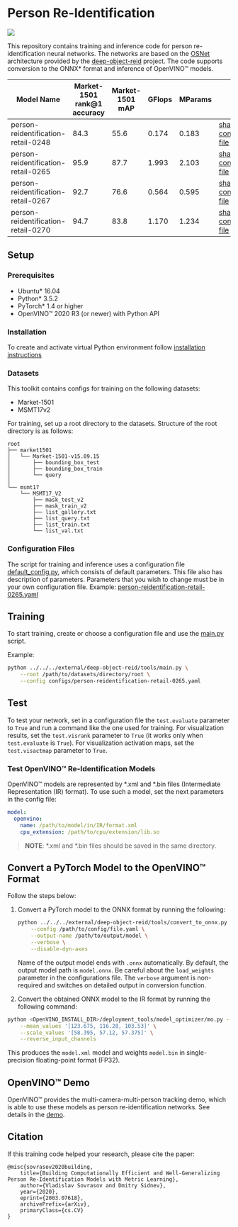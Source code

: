 # Person Re-Identification

![](./person-reid.jpg)

This repository contains training and inference code for person re-identification
neural networks. The networks are based on the [OSNet](https://arxiv.org/abs/1905.00953)
architecture provided by the [deep-object-reid](https://github.com/opencv/deep-object-reid.git)
project. The code supports conversion to the ONNX\* format and inference of OpenVINO™ models.


| Model Name | Market-1501 rank@1 accuracy | Market-1501 mAP | GFlops | MParams | Links |
| --- | --- | --- | --- | --- | --- |
| person-reidentification-retail-0248 | 84.3 | 55.6 | 0.174 | 0.183 | [shapshot](https://download.01.org/opencv/openvino_training_extensions/models/person_reidentification/person-reidentification-retail-0248.pt), [configuration file](configs/person-reidentification-retail-0248.yaml) |
| person-reidentification-retail-0265 | 95.9 | 87.7 | 1.993 | 2.103 | [shapshot](https://download.01.org/opencv/openvino_training_extensions/models/person_reidentification/person-reidentification-retail-0265.pt), [configuration file](configs/person-reidentification-retail-0265.yaml) |
| person-reidentification-retail-0267 | 92.7 | 76.6 | 0.564 | 0.595 | [shapshot](https://download.01.org/opencv/openvino_training_extensions/models/person_reidentification/person-reidentification-retail-0267.pt), [configuration file](configs/person-reidentification-retail-0267.yaml) |
| person-reidentification-retail-0270 | 94.7 | 83.8 | 1.170 | 1.234 | [shapshot](https://download.01.org/opencv/openvino_training_extensions/models/person_reidentification/person-reidentification-retail-0270.pt), [configuration file](configs/person-reidentification-retail-0270.yaml) |


## Setup

### Prerequisites

* Ubuntu\* 16.04
* Python\* 3.5.2
* PyTorch\* 1.4 or higher
* OpenVINO™ 2020 R3 (or newer) with Python API

### Installation

To create and activate virtual Python environment follow [installation instructions](../README.md)

### Datasets

This toolkit contains configs for training on the following datasets:

* Market-1501
* MSMT17v2

For training, set up a root directory to the datasets.
Structure of the root directory is as follows:

```
root
├── market1501
│   └── Market-1501-v15.09.15
│       ├── bounding_box_test
│       ├── bounding_box_train
│       └── query
│
└── msmt17
    └── MSMT17_V2
        ├── mask_test_v2
        ├── mask_train_v2
        ├── list_gallery.txt
        ├── list_query.txt
        ├── list_train.txt
        └── list_val.txt
```

### Configuration Files

The script for training and inference uses a configuration file
[default_config.py](https://github.com/openvinotoolkit/deep-object-reid/tree/ote/scripts/default_config.py), which consists of default parameters.
This file also has description of parameters.
Parameters that you wish to change must be in your own configuration file.
Example: [person-reidentification-retail-0265.yaml](configs/person-reidentification-retail-0265.yaml)

## Training

To start training, create or choose a configuration file and use the [main.py](https://github.com/openvinotoolkit/deep-object-reid/tree/ote/tools/main.py) script.

Example:

```bash
python ../../../external/deep-object-reid/tools/main.py \
    --root /path/to/datasets/directory/root \
    --config configs/person-reidentification-retail-0265.yaml
```

## Test
To test your network, set in a configuration file the `test.evaluate` parameter to `True`
and run a command like the one used for training.
For visualization results, set the `test.visrank` parameter to `True` (it works only when
`test.evaluate` is `True`).
For visualization activation maps, set the `test.visactmap` parameter to `True`.


### Test OpenVINO™ Re-Identification Models

OpenVINO™ models are represented by \*.xml and \*.bin files (Intermediate Representation (IR) format).
To use such a model, set the next parameters in the config file:

```yaml
model:
  openvino:
    name: /path/to/model/in/IR/format.xml
    cpu_extension: /path/to/cpu/extension/lib.so
```

> **NOTE**: \*.xml and \*.bin files should be saved in the same directory.


## Convert a PyTorch Model to the OpenVINO™ Format

Follow the steps below:

1. Convert a PyTorch model to the ONNX format by running the following:

    ```bash
    python ../../../external/deep-object-reid/tools/convert_to_onnx.py \
        --config /path/to/config/file.yaml \
        --output-name /path/to/output/model \
        --verbose \
        --disable-dyn-axes
    ```

    Name of the output model ends with `.onnx` automatically.
    By default, the output model path is `model.onnx`. Be careful about the `load_weights` parameter
     in the configurations file. The `verbose` argument is non-required and
    switches on detailed output in conversion function.

2. Convert the obtained ONNX model to the IR format by running the following command:

```bash
python <OpenVINO_INSTALL_DIR>/deployment_tools/model_optimizer/mo.py --input_model model.onnx  \
    --mean_values '[123.675, 116.28, 103.53]' \
    --scale_values '[58.395, 57.12, 57.375]' \
    --reverse_input_channels
```

This produces the `model.xml` model and weights `model.bin` in single-precision floating-point format (FP32).

## OpenVINO™ Demo

OpenVINO™ provides the multi-camera-multi-person tracking demo, which is able to use these models as person re-identification networks. See details in the [demo](https://github.com/openvinotoolkit/open_model_zoo/tree/develop/demos/multi_camera_multi_target_tracking_demo/python).

## Citation
If this training code helped your research, please cite the paper:

```
@misc{sovrasov2020building,
    title={Building Computationally Efficient and Well-Generalizing Person Re-Identification Models with Metric Learning},
    author={Vladislav Sovrasov and Dmitry Sidnev},
    year={2020},
    eprint={2003.07618},
    archivePrefix={arXiv},
    primaryClass={cs.CV}
}
```
